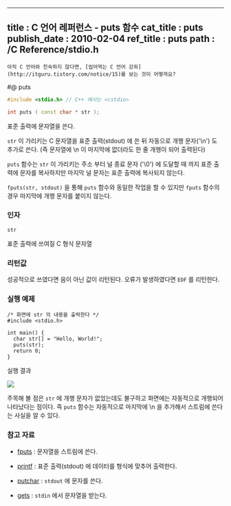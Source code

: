 ----------------
title : C 언어 레퍼런스 - puts 함수
cat_title :  puts
publish_date : 2010-02-04
ref_title : puts
path : /C Reference/stdio.h
--------------



```warning
아직 C 언어와 친숙하지 않다면, [씹어먹는 C 언어 강좌](http://itguru.tistory.com/notice/15)를 보는 것이 어떻까요?

```

#@ puts

```cpp
#include <stdio.h> // C++ 에서는 <cstdio>

int puts ( const char * str );
```


표준 출력에 문자열을 쓴다.

`str` 이 가리키는 C 문자열을 표준 출력(stdout) 에 쓴 뒤 자동으로 개행 문자('\n') 도 추가로 쓴다.
(즉 문자열에 \n 이 마지막에 없더라도 한 줄 개행이 되어 출력된다)

`puts` 함수는 `str` 이 가리키는 주소 부터 널 종료 문자 ('\0') 에 도달할 때 까지 표준 출력에 문자를 복사하지만 마지막 널 문자는 표준 출력에 복사되지 않는다.

`fputs(str, stdout)` 을 통해 `puts` 함수와 동일한 작업을 할 수 있지만 `fputs` 함수의 경우 마지막에 개행 문자를 붙이지 않는다.



###  인자




`str`

표준 출력에 쓰여질 C 형식 문자열



###  리턴값




성공적으로 쓰였다면 음이 아닌 값이 리턴된다.
오류가 발생하였다면 `EOF` 를 리턴한다.



###  실행 예제




```cpp-formatted
/* 화면에 str 의 내용을 출력한다 */
#include <stdio.h>

int main() {
  char str[] = "Hello, World!";
  puts(str);
  return 0;
}
```

실행 결과


![](http://img1.daumcdn.net/thumb/R1920x0/?fname=http%3A%2F%2Fcfile6.uf.tistory.com%2Fimage%2F116332134B6AB977BD3643)

주목해 볼 점은 `str` 에 개행 문자가 없었는데도 불구하고 화면에는 자동적으로 개행되어 나타났다는 점이다. 즉 `puts` 함수는 자동적으로 마지막에 \n 을 추가해서 스트림에 쓴다는 사실을 알 수 있다.




###  참고 자료





*  [fputs](http://itguru.tistory.com/40)  :  문자열을 스트림에 쓴다.

*  [printf](http://itguru.tistory.com/35)  :  표준 출력(stdout) 에 데이터를 형식에 맞추어 출력한다.

*  [putchar](http://itguru.tistory.com/47)  :  `stdout` 에 문자를 쓴다.

*  [gets](http://itguru.tistory.com/45)  :  `stdin` 에서 문자열을 받는다.